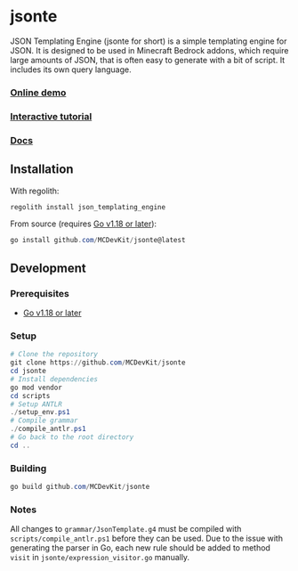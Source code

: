 # jsonte

JSON Templating Engine (jsonte for short) is a simple templating engine for JSON. 
It is designed to be used in Minecraft Bedrock addons, which require large amounts of JSON, 
that is often easy to generate with a bit of script. 
It includes its own query language.

### [Online demo](https://mcdevkit.com/json)

### [Interactive tutorial](https://mcdevkit.com/tutorial)

### [Docs](https://docs.mcdevkit.com/json-templating-engine/)

## Installation

With regolith:

```powershell
regolith install json_templating_engine
```

From source (requires [Go v1.18 or later](https://golang.org/)):

```powershell
go install github.com/MCDevKit/jsonte@latest
```

## Development

### Prerequisites

- [Go v1.18 or later](https://golang.org/)

### Setup

```powershell
# Clone the repository
git clone https://github.com/MCDevKit/jsonte
cd jsonte
# Install dependencies
go mod vendor
cd scripts
# Setup ANTLR
./setup_env.ps1
# Compile grammar
./compile_antlr.ps1
# Go back to the root directory
cd ..
```

### Building

```powershell
go build github.com/MCDevKit/jsonte
```

### Notes

All changes to `grammar/JsonTemplate.g4` must be compiled with `scripts/compile_antlr.ps1` before they can be used.
Due to the issue with generating the parser in Go, each new rule should be added to method `visit` in `jsonte/expression_visitor.go` manually.
